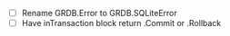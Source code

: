 - [ ] Rename GRDB.Error to GRDB.SQLiteError
- [ ] Have inTransaction block return .Commit or .Rollback
